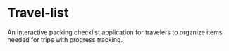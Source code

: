 # Travel-list
An interactive packing checklist application for travelers to organize items needed for trips with progress tracking.
